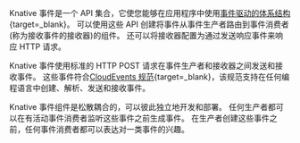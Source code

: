 <!-- Snippet used in the following topics:
- /docs/eventing/README.md
- /docs/concepts/README.md
-->

Knative 事件是一个 API 集合，它使您能够在应用程序中使用[事件驱动的体系结构](https://en.wikipedia.org/wiki/Event-driven_architecture){target=_blank}。
可以使用这些 API 创建将事件从事件生产者路由到事件消费者(称为接收事件的接收器)的组件。
还可以将接收器配置为通过发送响应事件来响应 HTTP 请求。

Knative 事件使用标准的 HTTP POST 请求在事件生产者和接收器之间发送和接收事件。
这些事件符合[CloudEvents 规范](https://cloudevents.io/){target=_blank}，该规范支持在任何编程语言中创建、解析、发送和接收事件。

Knative 事件组件是松散耦合的，可以彼此独立地开发和部署。
任何生产者都可以在有活动事件消费者监听这些事件之前生成事件。
在生产者创建这些事件之前，任何事件消费者都可以表达对一类事件的兴趣。
